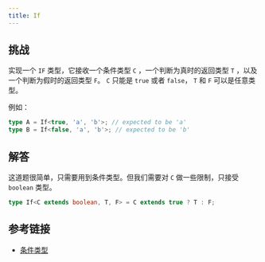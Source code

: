 ```yaml
---
title: If
---
```


## 挑战

实现一个 `IF` 类型，它接收一个条件类型 `C` ，一个判断为真时的返回类型 `T` ，以及一个判断为假时的返回类型 `F`。 `C` 只能是 `true` 或者 `false`， `T` 和 `F` 可以是任意类型。

例如：

```ts
type A = If<true, 'a', 'b'>; // expected to be 'a'
type B = If<false, 'a', 'b'>; // expected to be 'b'
```

## 解答

这道题很简单，只需要用到条件类型。但我们需要对 `C` 做一些限制，只接受 `boolean` 类型。

```ts
type If<C extends boolean, T, F> = C extends true ? T : F;
```

## 参考链接

- [条件类型](https://www.typescriptlang.org/docs/handbook/2/conditional-types.html)
